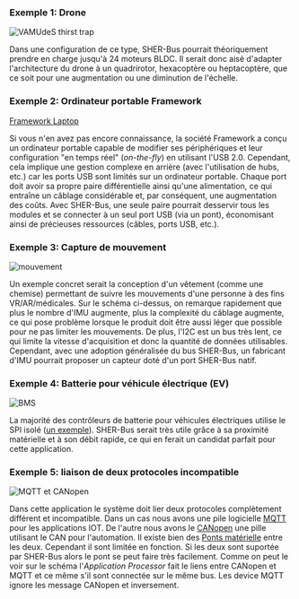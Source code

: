 ### Exemple 1: Drone

![VAMUdeS thirst trap](https://github.com/cdg66/SHER-Bus/blob/main/Figures/Drone.svg)

Dans une configuration de ce type, SHER-Bus pourrait théoriquement prendre en charge jusqu'à 24 moteurs BLDC. Il serait donc aisé d'adapter l'architecture du drone à un quadrirotor, hexacoptère ou heptacoptère, que ce soit pour une augmentation ou une diminution de l'échelle.

### Exemple 2: Ordinateur portable Framework

[Framework Laptop](https://frame.work/ca/en/products/laptop16-diy-amd-7040)

Si vous n'en avez pas encore connaissance, la société Framework a conçu un ordinateur portable capable de modifier ses périphériques et leur configuration "en temps réel" (*on-the-fly*) en utilisant l'USB 2.0. Cependant, cela implique une gestion complexe en arrière (avec l'utilisation de hubs, etc.) car les ports USB sont limités sur un ordinateur portable. Chaque port doit avoir sa propre paire différentielle ainsi qu'une alimentation, ce qui entraîne un câblage considérable et, par conséquent, une augmentation des coûts. Avec SHER-Bus, une seule paire pourrait desservir tous les modules et se connecter à un seul port USB (via un pont), économisant ainsi de précieuses ressources (câbles, ports USB, etc.).

### Exemple 3: Capture de mouvement

![mouvement](https://github.com/cdg66/SHER-Bus/blob/main/Figures/Mouvement.svg)

Un exemple concret serait la conception d'un vêtement (comme une chemise) permettant de suivre les mouvements d'une personne à des fins VR/AR/médicales. Sur le schéma ci-dessus, on remarque rapidement que plus le nombre d'IMU augmente, plus la complexité du câblage augmente, ce qui pose problème lorsque le produit doit être aussi léger que possible pour ne pas limiter les mouvements. De plus, l'I2C est un bus très lent, ce qui limite la vitesse d'acquisition et donc la quantité de données utilisables. Cependant, avec une adoption généralisée du bus SHER-Bus, un fabricant d'IMU pourrait proposer un capteur doté d'un port SHER-Bus natif.

### Exemple 4: Batterie pour véhicule électrique (EV)

![BMS](https://github.com/cdg66/SHER-Bus/blob/main/Figures/Battery.svg)

La majorité des contrôleurs de batterie pour véhicules électriques utilise le SPI isolé ([un exemple](https://www.analog.com/media/en/technical-documentation/data-sheets/LTC6806.pdf)). SHER-Bus serait très utile grâce à sa proximité matérielle et à son débit rapide, ce qui en ferait un candidat parfait pour cette application.

### Exemple 5: liaison de deux protocoles incompatible

![MQTT et CANopen](https://github.com/cdg66/SHER-Bus/blob/main/Figures/MQTT_CANopen.svg)

Dans cette application le système doit lier deux protocoles complètement différent et incompatible. Dans un cas nous avons une pile logicielle [MQTT](https://mqtt.org/) pour les applications IOT. De l'autre nous avons le [CANopen](https://www.can-cia.org/canopen/) une pille utilisant le CAN pour l'automation. Il existe bien des [Ponts matérielle](http://www.adfweb.com/download/filefold/MN67940_ENG.pdf) entre les deux. Cependant il sont limitée en fonction. Si les deux sont suportée par SHER-Bus alors le pont se peut faire très facilement. Comme on peut le voir sur le schéma l'_Application Processor_ fait le liens entre CANopen et MQTT et ce même s'il sont connectée sur le même bus. Les device MQTT ignore les message CANopen et inversement.
